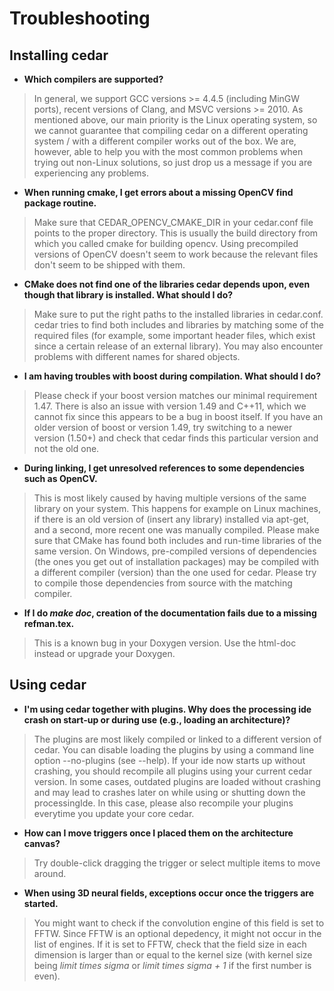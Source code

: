 Troubleshooting
===============

 <!--
=======================================================================================================================

   Copyright 2011, 2012, 2013, 2014 Institut fuer Neuroinformatik, Ruhr-Universitaet Bochum, Germany
 
   This file is part of cedar.

   cedar is free software: you can redistribute it and/or modify it under
   the terms of the GNU Lesser General Public License as published by the
   Free Software Foundation, either version 3 of the License, or (at your
   option) any later version.

   cedar is distributed in the hope that it will be useful, but WITHOUT ANY
   WARRANTY; without even the implied warranty of MERCHANTABILITY or
   FITNESS FOR A PARTICULAR PURPOSE. See the GNU Lesser General Public
   License for more details.

   You should have received a copy of the GNU Lesser General Public License
   along with cedar. If not, see <http://www.gnu.org/licenses/>.

=======================================================================================================================

   Institute:   Ruhr-Universitaet Bochum
                Institut fuer Neuroinformatik

   File:        troubleshooting.md

   Maintainer:  all cedar developers
   Email:       cedar@ini.rub.de
   Date:        2013 08 19

   Description: Cedar troubleshooting

   Credits:

=======================================================================================================================
-->

Installing cedar
----------------

* **Which compilers are supported?**

> In general, we support GCC versions >= 4.4.5 (including MinGW ports), recent versions of Clang, and MSVC versions >= 2010. As mentioned above, our main priority is the Linux operating system, so we cannot guarantee that compiling cedar on a different operating system / with a different compiler works out of the box. We are, however, able to help you with the most common problems when trying out non-Linux solutions, so just drop us a message if you are experiencing any problems.

* **When running cmake, I get errors about a missing OpenCV find package routine.**

> Make sure that CEDAR_OPENCV_CMAKE_DIR in your cedar.conf file points to the proper directory. This is usually the build directory from which you called cmake for building opencv. Using precompiled versions of OpenCV doesn't seem to work because the relevant files don't seem to be shipped with them.

* **CMake does not find one of the libraries cedar depends upon, even though that library is installed. What should I do?**

> Make sure to put the right paths to the installed libraries in cedar.conf. cedar tries to find both includes and libraries by matching some of the required files (for example, some important header files, which exist since a certain release of an external library). You may also encounter problems with different names for shared objects.

* **I am having troubles with boost during compilation. What should I do?**
> Please check if your boost version matches our minimal requirement 1.47. There is also an issue with version 1.49 and C++11, which we cannot fix since this appears to be a bug in boost itself. If you have an older version of boost or version 1.49, try switching to a newer version (1.50+) and check that cedar finds this particular version and not the old one.

* **During linking, I get unresolved references to some dependencies such as OpenCV.**

> This is most likely caused by having multiple versions of the same library on your system. This happens for example on Linux machines, if there is an old version of (insert any library) installed via apt-get, and a second, more recent one was manually compiled. Please make sure that CMake has found both includes and run-time libraries of the same version. On Windows, pre-compiled versions of dependencies (the ones you get out of installation packages) may be compiled with a different compiler (version) than the one used for cedar. Please try to compile those dependencies from source with the matching compiler.

* **If I do *make doc*, creation of the documentation fails due to a missing refman.tex.**

> This is a known bug in your Doxygen version. Use the html-doc instead or upgrade your Doxygen.

Using cedar
-----------

* **I'm using cedar together with plugins. Why does the processing ide crash on start-up or during use (e.g., loading an architecture)?**

> The plugins are most likely compiled or linked to a different version of cedar. You can disable loading the plugins by using a command line option --no-plugins (see --help). If your ide now starts up without crashing, you should recompile all plugins using your current cedar version. In some cases, outdated plugins are loaded without crashing and may lead to crashes later on while using or shutting down the processingIde. In this case, please also recompile your plugins everytime you update your core cedar.

* **How can I move triggers once I placed them on the architecture canvas?**

> Try double-click dragging the trigger or select multiple items to move around.

* **When using 3D neural fields, exceptions occur once the triggers are started.**

> You might want to check if the convolution engine of this field is set to FFTW. Since FFTW is an optional depedency, it might not occur in the list of engines. If it is set to FFTW, check that the field size in each dimension is larger than or equal to the kernel size (with kernel size being *limit times sigma* or *limit times sigma + 1* if the first number is even).
